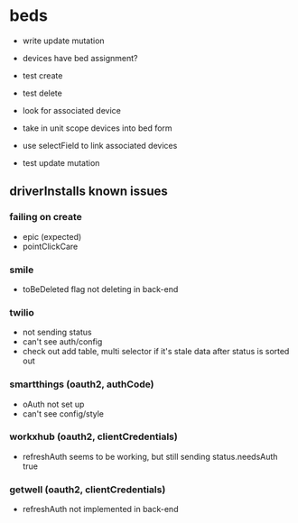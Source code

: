 # beds

- write update mutation
- devices have bed assignment?

- test create

- test delete
- look for associated device
- take in unit scope devices into bed form
- use selectField to link associated devices

- test update mutation

## driverInstalls known issues

### failing on create

- epic (expected)
- pointClickCare

### smile

- toBeDeleted flag not deleting in back-end

### twilio

- not sending status
- can't see auth/config
- check out add table, multi selector if it's stale data after status is sorted out

### smartthings (oauth2, authCode)

- oAuth not set up
- can't see config/style

### workxhub (oauth2, clientCredentials)

- refreshAuth seems to be working, but still sending status.needsAuth true

### getwell (oauth2, clientCredentials)

- refreshAuth not implemented in back-end

